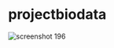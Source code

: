 # projectbiodata
![screenshot 196](https://user-images.githubusercontent.com/35375175/34886840-033966fc-f7f7-11e7-8c7d-2eb5b49a2725.png)
